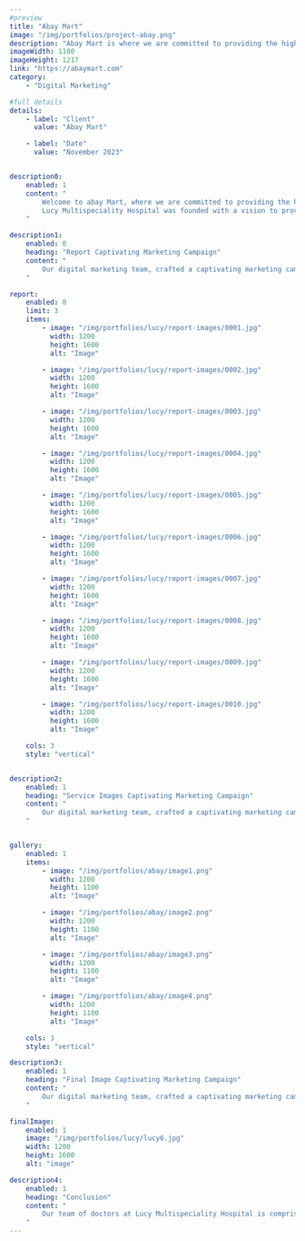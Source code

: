 ```yaml
---
#preview
title: "Abay Mart"
image: "/img/portfolios/project-abay.png"
description: "Abay Mart is where we are committed to providing the highest quality medical care to our patients."
imageWidth: 1100
imageHeight: 1217
link: "https://abaymart.com"
category: 
    - "Digital Marketing"

#full details
details:
    - label: "Client"
      value: "Abay Mart"

    - label: "Date"
      value: "November 2023"


description0:
    enabled: 1
    content: "
        Welcome to abay Mart, where we are committed to providing the highest quality medical care to our patients. Our hospital is equipped with state-of-the-art facilities and staffed with experienced doctors, nurses, and support staff who work tirelessly to ensure that you receive the best treatment possible. 
        Lucy Multispeciality Hospital was founded with a vision to provide world-class medical care to our patients. Our hospital has been designed to provide a welcoming and comfortable environment where patients can receive high-quality medical care. We are committed to providing our patients with a holistic approach to healthcare, with a focus on preventive medicine and patient education.
    "

description1:
    enabled: 0
    heading: "Report Captivating Marketing Campaign"
    content: "
        Our digital marketing team, crafted a captivating marketing campaign. It focused on highlighting the services of Lucy Multi Specialty Hospital and uniqueness of 'Lucy'.
    "

report: 
    enabled: 0
    limit: 3
    items:
        - image: "/img/portfolios/lucy/report-images/0001.jpg"
          width: 1200
          height: 1600
          alt: "Image"

        - image: "/img/portfolios/lucy/report-images/0002.jpg"
          width: 1200
          height: 1600
          alt: "Image"

        - image: "/img/portfolios/lucy/report-images/0003.jpg"
          width: 1200
          height: 1600
          alt: "Image"

        - image: "/img/portfolios/lucy/report-images/0004.jpg"
          width: 1200
          height: 1600
          alt: "Image"

        - image: "/img/portfolios/lucy/report-images/0005.jpg"
          width: 1200
          height: 1600
          alt: "Image"

        - image: "/img/portfolios/lucy/report-images/0006.jpg"
          width: 1200
          height: 1600
          alt: "Image"

        - image: "/img/portfolios/lucy/report-images/0007.jpg"
          width: 1200
          height: 1600
          alt: "Image"

        - image: "/img/portfolios/lucy/report-images/0008.jpg"
          width: 1200
          height: 1600
          alt: "Image"

        - image: "/img/portfolios/lucy/report-images/0009.jpg"
          width: 1200
          height: 1600
          alt: "Image"

        - image: "/img/portfolios/lucy/report-images/0010.jpg"
          width: 1200
          height: 1600
          alt: "Image"

    cols: 3
    style: "vertical"


description2:
    enabled: 1
    heading: "Service Images Captivating Marketing Campaign"
    content: "
        Our digital marketing team, crafted a captivating marketing campaign. It focused on highlighting the services of Lucy Multi Specialty Hospital and uniqueness of 'Lucy'.
    "


gallery: 
    enabled: 1
    items:
        - image: "/img/portfolios/abay/image1.png"
          width: 1200
          height: 1100
          alt: "Image"

        - image: "/img/portfolios/abay/image2.png"
          width: 1200
          height: 1100
          alt: "Image"

        - image: "/img/portfolios/abay/image3.png"
          width: 1200
          height: 1100
          alt: "Image"

        - image: "/img/portfolios/abay/image4.png"
          width: 1200
          height: 1100
          alt: "Image"

    cols: 3
    style: "vertical"

description3:
    enabled: 1
    heading: "Final Image Captivating Marketing Campaign"
    content: "
        Our digital marketing team, crafted a captivating marketing campaign. It focused on highlighting the services of Lucy Multi Specialty Hospital and uniqueness of 'Lucy'.
    "

finalImage:
    enabled: 1
    image: "/img/portfolios/lucy/lucy6.jpg"
    width: 1200
    height: 1600
    alt: "image"

description4:
    enabled: 1
    heading: "Conclusion"
    content: "
        Our team of doctors at Lucy Multispeciality Hospital is comprised of highly skilled and experienced healthcare professionals who are committed to providing the best possible care to our patients. Our doctors are experts in their respective fields, and they are dedicated to staying up-to-date with the latest medical advancements to ensure that our patients receive the most advanced medical care available.
    "
---
```

